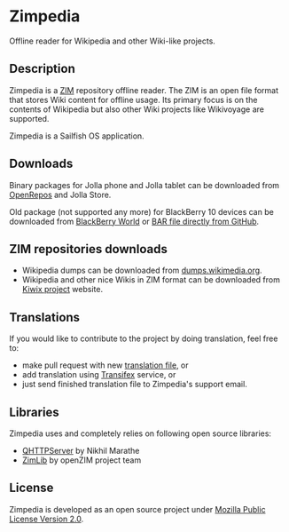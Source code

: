 # Zimpedia

Offline reader for Wikipedia and other Wiki-like projects.

## Description
Zimpedia is a [ZIM](https://en.wikipedia.org/wiki/ZIM_%28file_format%29) repository offline reader.
The ZIM is an open file format that stores Wiki content for offline usage.
Its primary focus is on the contents of Wikipedia but also other Wiki projects
like Wikivoyage are supported.

Zimpedia is a Sailfish OS application.

## Downloads
Binary packages for Jolla phone and Jolla tablet can be downloaded
from [OpenRepos](https://openrepos.net/content/mkiol/zimpedia) and Jolla Store.

Old package (not supported any more) for BlackBerry 10 devices can be downloaded
from [BlackBerry World](https://appworld.blackberry.com/webstore/content/59988411)
or [BAR file directly from GitHub](https://github.com/mkiol/Zimpedia/raw/master/bb10/bar/Zimpedia-2_0_0_0.bar).

## ZIM repositories downloads
* Wikipedia dumps can be downloaded from
[dumps.wikimedia.org](https://dumps.wikimedia.org/other/kiwix/zim/wikipedia/).
* Wikipedia and other nice Wikis in ZIM format can be downloaded
from [Kiwix project](http://www.kiwix.org/wiki/Content_in_all_languages)
website.

## Translations
If you would like to contribute to the project by doing translation, feel free to:
* make pull request with new [translation file](https://github.com/mkiol/Zimpedia/tree/master/sailfish/translations), or
* add translation using [Transifex](https://www.transifex.com/mkiol/zimpedia/) service, or
* just send finished translation file to Zimpedia's support email.

## Libraries
Zimpedia uses and completely relies on following open source
libraries:
* [QHTTPServer](https://github.com/nikhilm/qhttpserver) by Nikhil Marathe
* [ZimLib](http://www.openzim.org/wiki/Zimlib) by openZIM project team

## License
Zimpedia is developed as an open source project under
[Mozilla Public License Version 2.0](https://www.mozilla.org/MPL/2.0/).
